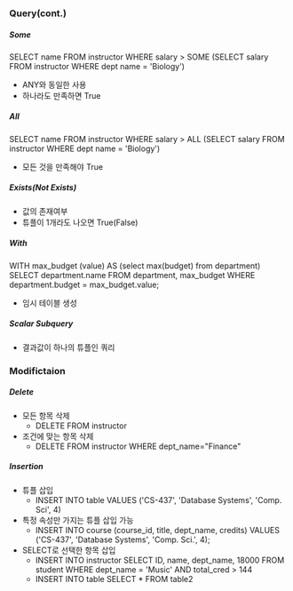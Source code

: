 ### Query(cont.)

##### Some

SELECT name
FROM instructor
WHERE salary > SOME (SELECT salary FROM instructor WHERE dept name = 'Biology')

- ANY와 동일한 사용
- 하나라도 만족하면 True

##### All

SELECT name
FROM instructor
WHERE salary > ALL (SELECT salary FROM instructor WHERE dept name = 'Biology')

- 모든 것을 만족해야 True

##### Exists(Not Exists)

- 값의 존재여부
- 튜플이 1개라도 나오면 True(False)

##### With

WITH max_budget (value) AS (select max(budget) from department)
SELECT department.name
FROM department, max_budget
WHERE department.budget = max_budget.value;

- 임시 테이블 생성

##### Scalar Subquery

- 결과값이 하나의 튜플인 쿼리

### Modifictaion

##### Delete

- 모든 항목 삭제
  - DELETE FROM instructor
- 조건에 맞는 항목 삭제
  - DELETE FROM instructor WHERE dept_name="Finance"

##### Insertion

- 튜플 삽입
  - INSERT INTO table VALUES ('CS-437', 'Database Systems', 'Comp. Sci', 4)
- 특정 속성만 가지는 튜플 삽입 가능
  - INSERT INTO course (course_id, title, dept_name, credits) VALUES ('CS-437', 'Database Systems', 'Comp. Sci.', 4);
- SELECT로 선택한 항목 삽입
  - INSERT INTO instructor SELECT ID, name, dept_name, 18000 FROM student WHERE dept_name = 'Music' AND total_cred > 144
  - INSERT INTO table SELECT \* FROM table2
